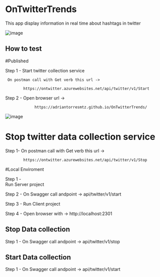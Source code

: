 # OnTwitterTrends
This app display information in real time about hashtags in twitter

![image](https://user-images.githubusercontent.com/21364401/206961323-bb82b4b1-cebc-41ca-adc0-0675e61bb0c8.png)



## How to test

#Published

Step 1 -
     Start twitter collection service
     
     On postman call with Get verb this url ->
     
            https://ontwitter.azurewebsites.net/api/twitter/v1/Start
   
Step 2 -
     Open browser url -> 
                
                 https://adriantorresmtz.github.io/OnTwitterTrends/

![image](https://user-images.githubusercontent.com/21364401/207730419-7530ed5d-0031-4f4f-ba70-ecd00319ceae.png)

# Stop twitter data collection service

Step 1-
 On postman call with Get verb this url ->
     
            https://ontwitter.azurewebsites.net/api/twitter/v1/Stop

#Local Enviroment

Step 1 -  
      Run Server project

Step 2 - 
      On Swagger call andpoint ->   api/twitter/v1/start 
     
Step 3 -
      Run Client project

Step 4 -
      Open browser with ->  http://localhost:2301
      
## Stop Data collection

Step 1 -
     On Swagger call andpoint ->   api/twitter/v1/stop 
     
## Start Data collection

Step 1 -
     On Swagger call andpoint ->   api/twitter/v1/start 
